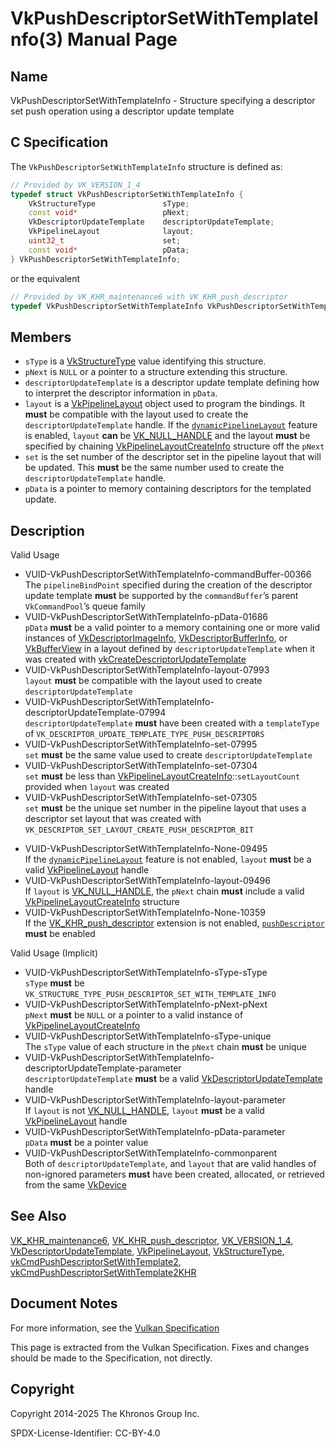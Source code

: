 # VkPushDescriptorSetWithTemplateInfo(3) Manual Page

## Name

VkPushDescriptorSetWithTemplateInfo - Structure specifying a descriptor set push operation using a descriptor update template



## [](#_c_specification)C Specification

The `VkPushDescriptorSetWithTemplateInfo` structure is defined as:

```c++
// Provided by VK_VERSION_1_4
typedef struct VkPushDescriptorSetWithTemplateInfo {
    VkStructureType               sType;
    const void*                   pNext;
    VkDescriptorUpdateTemplate    descriptorUpdateTemplate;
    VkPipelineLayout              layout;
    uint32_t                      set;
    const void*                   pData;
} VkPushDescriptorSetWithTemplateInfo;
```

or the equivalent

```c++
// Provided by VK_KHR_maintenance6 with VK_KHR_push_descriptor
typedef VkPushDescriptorSetWithTemplateInfo VkPushDescriptorSetWithTemplateInfoKHR;
```

## [](#_members)Members

- `sType` is a [VkStructureType](https://registry.khronos.org/vulkan/specs/latest/man/html/VkStructureType.html) value identifying this structure.
- `pNext` is `NULL` or a pointer to a structure extending this structure.
- `descriptorUpdateTemplate` is a descriptor update template defining how to interpret the descriptor information in `pData`.
- `layout` is a [VkPipelineLayout](https://registry.khronos.org/vulkan/specs/latest/man/html/VkPipelineLayout.html) object used to program the bindings. It **must** be compatible with the layout used to create the `descriptorUpdateTemplate` handle. If the [`dynamicPipelineLayout`](https://registry.khronos.org/vulkan/specs/latest/html/vkspec.html#features-dynamicPipelineLayout) feature is enabled, `layout` **can** be [VK\_NULL\_HANDLE](https://registry.khronos.org/vulkan/specs/latest/man/html/VK_NULL_HANDLE.html) and the layout **must** be specified by chaining [VkPipelineLayoutCreateInfo](https://registry.khronos.org/vulkan/specs/latest/man/html/VkPipelineLayoutCreateInfo.html) structure off the `pNext`
- `set` is the set number of the descriptor set in the pipeline layout that will be updated. This **must** be the same number used to create the `descriptorUpdateTemplate` handle.
- `pData` is a pointer to memory containing descriptors for the templated update.

## [](#_description)Description

Valid Usage

- [](#VUID-VkPushDescriptorSetWithTemplateInfo-commandBuffer-00366)VUID-VkPushDescriptorSetWithTemplateInfo-commandBuffer-00366  
  The `pipelineBindPoint` specified during the creation of the descriptor update template **must** be supported by the `commandBuffer`’s parent `VkCommandPool`’s queue family
- [](#VUID-VkPushDescriptorSetWithTemplateInfo-pData-01686)VUID-VkPushDescriptorSetWithTemplateInfo-pData-01686  
  `pData` **must** be a valid pointer to a memory containing one or more valid instances of [VkDescriptorImageInfo](https://registry.khronos.org/vulkan/specs/latest/man/html/VkDescriptorImageInfo.html), [VkDescriptorBufferInfo](https://registry.khronos.org/vulkan/specs/latest/man/html/VkDescriptorBufferInfo.html), or [VkBufferView](https://registry.khronos.org/vulkan/specs/latest/man/html/VkBufferView.html) in a layout defined by `descriptorUpdateTemplate` when it was created with [vkCreateDescriptorUpdateTemplate](https://registry.khronos.org/vulkan/specs/latest/man/html/vkCreateDescriptorUpdateTemplate.html)
- [](#VUID-VkPushDescriptorSetWithTemplateInfo-layout-07993)VUID-VkPushDescriptorSetWithTemplateInfo-layout-07993  
  `layout` **must** be compatible with the layout used to create `descriptorUpdateTemplate`
- [](#VUID-VkPushDescriptorSetWithTemplateInfo-descriptorUpdateTemplate-07994)VUID-VkPushDescriptorSetWithTemplateInfo-descriptorUpdateTemplate-07994  
  `descriptorUpdateTemplate` **must** have been created with a `templateType` of `VK_DESCRIPTOR_UPDATE_TEMPLATE_TYPE_PUSH_DESCRIPTORS`
- [](#VUID-VkPushDescriptorSetWithTemplateInfo-set-07995)VUID-VkPushDescriptorSetWithTemplateInfo-set-07995  
  `set` **must** be the same value used to create `descriptorUpdateTemplate`
- [](#VUID-VkPushDescriptorSetWithTemplateInfo-set-07304)VUID-VkPushDescriptorSetWithTemplateInfo-set-07304  
  `set` **must** be less than [VkPipelineLayoutCreateInfo](https://registry.khronos.org/vulkan/specs/latest/man/html/VkPipelineLayoutCreateInfo.html)::`setLayoutCount` provided when `layout` was created
- [](#VUID-VkPushDescriptorSetWithTemplateInfo-set-07305)VUID-VkPushDescriptorSetWithTemplateInfo-set-07305  
  `set` **must** be the unique set number in the pipeline layout that uses a descriptor set layout that was created with `VK_DESCRIPTOR_SET_LAYOUT_CREATE_PUSH_DESCRIPTOR_BIT`

<!--THE END-->

- [](#VUID-VkPushDescriptorSetWithTemplateInfo-None-09495)VUID-VkPushDescriptorSetWithTemplateInfo-None-09495  
  If the [`dynamicPipelineLayout`](#features-dynamicPipelineLayout) feature is not enabled, `layout` **must** be a valid [VkPipelineLayout](https://registry.khronos.org/vulkan/specs/latest/man/html/VkPipelineLayout.html) handle
- [](#VUID-VkPushDescriptorSetWithTemplateInfo-layout-09496)VUID-VkPushDescriptorSetWithTemplateInfo-layout-09496  
  If `layout` is [VK\_NULL\_HANDLE](https://registry.khronos.org/vulkan/specs/latest/man/html/VK_NULL_HANDLE.html), the `pNext` chain **must** include a valid [VkPipelineLayoutCreateInfo](https://registry.khronos.org/vulkan/specs/latest/man/html/VkPipelineLayoutCreateInfo.html) structure
- [](#VUID-VkPushDescriptorSetWithTemplateInfo-None-10359)VUID-VkPushDescriptorSetWithTemplateInfo-None-10359  
  If the [VK\_KHR\_push\_descriptor](https://registry.khronos.org/vulkan/specs/latest/man/html/VK_KHR_push_descriptor.html) extension is not enabled, [`pushDescriptor`](https://registry.khronos.org/vulkan/specs/latest/html/vkspec.html#features-pushDescriptor) **must** be enabled

Valid Usage (Implicit)

- [](#VUID-VkPushDescriptorSetWithTemplateInfo-sType-sType)VUID-VkPushDescriptorSetWithTemplateInfo-sType-sType  
  `sType` **must** be `VK_STRUCTURE_TYPE_PUSH_DESCRIPTOR_SET_WITH_TEMPLATE_INFO`
- [](#VUID-VkPushDescriptorSetWithTemplateInfo-pNext-pNext)VUID-VkPushDescriptorSetWithTemplateInfo-pNext-pNext  
  `pNext` **must** be `NULL` or a pointer to a valid instance of [VkPipelineLayoutCreateInfo](https://registry.khronos.org/vulkan/specs/latest/man/html/VkPipelineLayoutCreateInfo.html)
- [](#VUID-VkPushDescriptorSetWithTemplateInfo-sType-unique)VUID-VkPushDescriptorSetWithTemplateInfo-sType-unique  
  The `sType` value of each structure in the `pNext` chain **must** be unique
- [](#VUID-VkPushDescriptorSetWithTemplateInfo-descriptorUpdateTemplate-parameter)VUID-VkPushDescriptorSetWithTemplateInfo-descriptorUpdateTemplate-parameter  
  `descriptorUpdateTemplate` **must** be a valid [VkDescriptorUpdateTemplate](https://registry.khronos.org/vulkan/specs/latest/man/html/VkDescriptorUpdateTemplate.html) handle
- [](#VUID-VkPushDescriptorSetWithTemplateInfo-layout-parameter)VUID-VkPushDescriptorSetWithTemplateInfo-layout-parameter  
  If `layout` is not [VK\_NULL\_HANDLE](https://registry.khronos.org/vulkan/specs/latest/man/html/VK_NULL_HANDLE.html), `layout` **must** be a valid [VkPipelineLayout](https://registry.khronos.org/vulkan/specs/latest/man/html/VkPipelineLayout.html) handle
- [](#VUID-VkPushDescriptorSetWithTemplateInfo-pData-parameter)VUID-VkPushDescriptorSetWithTemplateInfo-pData-parameter  
  `pData` **must** be a pointer value
- [](#VUID-VkPushDescriptorSetWithTemplateInfo-commonparent)VUID-VkPushDescriptorSetWithTemplateInfo-commonparent  
  Both of `descriptorUpdateTemplate`, and `layout` that are valid handles of non-ignored parameters **must** have been created, allocated, or retrieved from the same [VkDevice](https://registry.khronos.org/vulkan/specs/latest/man/html/VkDevice.html)

## [](#_see_also)See Also

[VK\_KHR\_maintenance6](https://registry.khronos.org/vulkan/specs/latest/man/html/VK_KHR_maintenance6.html), [VK\_KHR\_push\_descriptor](https://registry.khronos.org/vulkan/specs/latest/man/html/VK_KHR_push_descriptor.html), [VK\_VERSION\_1\_4](https://registry.khronos.org/vulkan/specs/latest/man/html/VK_VERSION_1_4.html), [VkDescriptorUpdateTemplate](https://registry.khronos.org/vulkan/specs/latest/man/html/VkDescriptorUpdateTemplate.html), [VkPipelineLayout](https://registry.khronos.org/vulkan/specs/latest/man/html/VkPipelineLayout.html), [VkStructureType](https://registry.khronos.org/vulkan/specs/latest/man/html/VkStructureType.html), [vkCmdPushDescriptorSetWithTemplate2](https://registry.khronos.org/vulkan/specs/latest/man/html/vkCmdPushDescriptorSetWithTemplate2.html), [vkCmdPushDescriptorSetWithTemplate2KHR](https://registry.khronos.org/vulkan/specs/latest/man/html/vkCmdPushDescriptorSetWithTemplate2KHR.html)

## [](#_document_notes)Document Notes

For more information, see the [Vulkan Specification](https://registry.khronos.org/vulkan/specs/latest/html/vkspec.html#VkPushDescriptorSetWithTemplateInfo)

This page is extracted from the Vulkan Specification. Fixes and changes should be made to the Specification, not directly.

## [](#_copyright)Copyright

Copyright 2014-2025 The Khronos Group Inc.

SPDX-License-Identifier: CC-BY-4.0